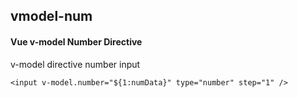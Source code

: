 ## vmodel-num
#### Vue v-model Number Directive
v-model directive number input
```
<input v-model.number="${1:numData}" type="number" step="1" />
```
